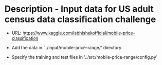 # Description - Input data for US adult census data classification challenge

- URL: https://www.kaggle.com/iabhishekofficial/mobile-price-classification

- Add the data in '../input/mobile-price-range/' directory 

- Specify the training and test files in '../src/mobile-price-range/config.py'